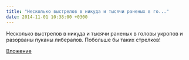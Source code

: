 ```yaml
---
title: "Несколько выстрелов в никуда и тысячи раненых в го..."
date: 2014-11-01 10:38:00 +0300
---
```


Несколько выстрелов в никуда и тысячи раненых в головы укропов и разорваны пуканы либералов. Побольше бы таких стрелков!

[Вложение](https://vk.com/photo41076938_344391050)
